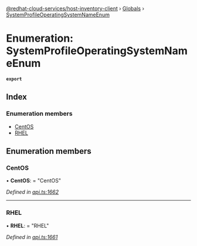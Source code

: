 [@redhat-cloud-services/host-inventory-client](../README.md) › [Globals](../globals.md) › [SystemProfileOperatingSystemNameEnum](systemprofileoperatingsystemnameenum.md)

# Enumeration: SystemProfileOperatingSystemNameEnum

**`export`** 

## Index

### Enumeration members

* [CentOS](systemprofileoperatingsystemnameenum.md#centos)
* [RHEL](systemprofileoperatingsystemnameenum.md#rhel)

## Enumeration members

###  CentOS

• **CentOS**: = "CentOS"

*Defined in [api.ts:1662](https://github.com/RedHatInsights/javascript-clients.gi/blob/master/packages/host-inventory/api.ts#L1662)*

___

###  RHEL

• **RHEL**: = "RHEL"

*Defined in [api.ts:1661](https://github.com/RedHatInsights/javascript-clients.gi/blob/master/packages/host-inventory/api.ts#L1661)*

